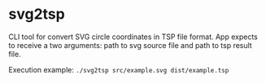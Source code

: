 # svg2tsp

CLI tool for convert SVG circle coordinates in TSP file format.
App expects to receive a two arguments: path to svg source file and path to tsp result file.

Execution example: `./svg2tsp src/example.svg dist/example.tsp`
